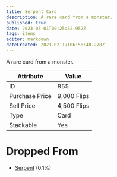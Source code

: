 ```yaml
---
title: Serpent Card
description: A rare card from a monster.
published: true
date: 2023-03-01T00:25:52.952Z
tags: items
editor: markdown
dateCreated: 2023-02-17T06:58:48.278Z
---
```


A rare card from a monster.

|Attribute|Value|
|-|-|
|ID|855|
|Purchase Price|9,000 Flips|
|Sell Price|4,500 Flips|
|Type|Card|
|Stackable|Yes|


# Dropped From
 * [Serpent](/monsters/serpent) (0.1%)
